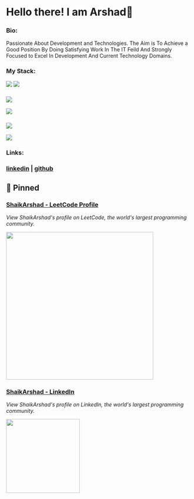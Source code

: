 
# Hello there! I am Arshad👋


### Bio:

Passionate About Development and Technologies. The Aim is To Achieve a Good Position By Doing Satisfying Work In The IT Feild And Strongly Focused to Excel In Development And Current Technology Domains.
            

### My Stack:
<img src="https://t74hnvwwsd.execute-api.us-east-1.amazonaws.com/dev/ft/profile/streetcred/github/tag/AWS"/> <img src="https://t74hnvwwsd.execute-api.us-east-1.amazonaws.com/dev/ft/profile/streetcred/github/tag/Terraform"/>
### <img src="https://t74hnvwwsd.execute-api.us-east-1.amazonaws.com/dev/ft/profile/streetcred/github/tag/JavaScript"/>
<img src="https://t74hnvwwsd.execute-api.us-east-1.amazonaws.com/dev/ft/profile/streetcred/github/tag/Python"/>

### <img src="https://t74hnvwwsd.execute-api.us-east-1.amazonaws.com/dev/ft/profile/streetcred/github/tag/ReactJS"/>
<img src="https://t74hnvwwsd.execute-api.us-east-1.amazonaws.com/dev/ft/profile/streetcred/github/tag/NodeJS"/>

### 

### Links:

### <a href="https://www.linkedin.com/in/arshad200/">linkedin</a> | <a href="https://www.github.com/Arshu200">github</a> 

<!--## 👇 Few things about me


<div>

            
</div> -->




## 📌 Pinned

<div>
<div id="pinned-card">

### <a href="https://leetcode.com/ShaikArshad/" target="_blank">ShaikArshad - LeetCode Profile</a>
*View ShaikArshad's profile on LeetCode, the world's largest programming community.*

<a href="https://leetcode.com/ShaikArshad/" target="_blank">
      <img src="https://leetcode.com/static/images/LeetCode_Sharing.png" width="400px">
</a>
</div>
<div id="pinned-card">

### <a href="https://www.linkedin.com/in/arshad200/" target="_blank">ShaikArshad - LinkedIn</a>
*View ShaikArshad's profile on LinkedIn, the world's largest programming community.*

<a href="https://www.linkedin.com/in/arshad200/" target="_blank">
      <img src="https://upload.wikimedia.org/wikipedia/commons/thumb/c/ca/LinkedIn_logo_initials.png/600px-LinkedIn_logo_initials.png" width="200px" height="200px">
</a>
</div>
                  
</div>
                  

<br/>      

